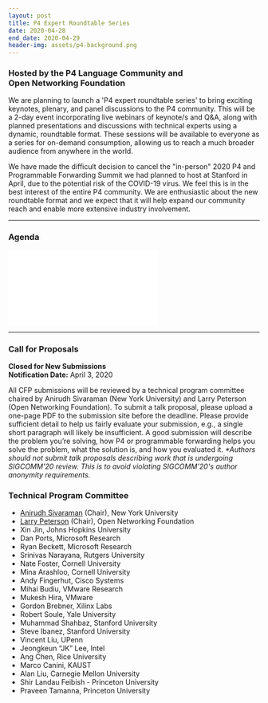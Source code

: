 ```yaml
---
layout: post
title: P4 Expert Roundtable Series
date: 2020-04-28
end_date: 2020-04-29
header-img: assets/p4-background.png
---
```


### Hosted by the P4 Language Community and <br /> Open Networking Foundation  

We are planning to launch a 'P4 expert roundtable series' to bring exciting keynotes, plenary, and panel discussions to the P4 community.  This will be a 2-day event incorporating live webinars of keynote/s and Q&A, along with planned presentations and discussions with technical experts using a dynamic, roundtable format. These sessions will be available to everyone as a series for on-demand consumption, allowing us to reach a much broader audience from anywhere in the world.

We have made the difficult decision to cancel the "in-person" 2020 P4 and Programmable Forwarding Summit we had planned to host at Stanford in April, due to the potential risk of the COVID-19 virus. We feel this is in the best interest of the entire P4 community. We are enthusiastic about the new roundtable format and we expect that it will help expand our community reach and enable more extensive industry involvement. 

---
### Agenda

  <object width="100%" height="400px" data="/assets/2020_P4_Roundtable_Agenda2.pdf" type="application/pdf">
    <embed src="/assets/2020_P4_Roundtable_Agenda2.pdf" type="application/pdf" />
  </object>

---                                                                                                          
### Call for Proposals
**Closed for New Submissions** <br />
**Notification Date:** April 3, 2020

All CFP submissions will be reviewed by a technical program committee chaired by Anirudh Sivaraman (New York University) and Larry Peterson (Open Networking Foundation). To submit a talk proposal, please upload a one-page PDF to the submission site before the deadline. Please provide sufficient detail to help us fairly evaluate your submission, e.g., a single short paragraph will likely be insufficient. A good submission will describe the problem you’re solving, how P4 or programmable forwarding helps you solve the problem, what the solution is, and how you evaluated it.
_*Authors should not submit talk proposals describing work that is undergoing SIGCOMM'20 review. This is to avoid violating SIGCOMM'20's author anonymity requirements._

### Technical Program Committee
* [Anirudh Sivaraman](https://cs.nyu.edu/~anirudh/) (Chair), New York University
* [Larry Peterson](https://www.opennetworking.org/executive-team/#bio-Larry-Peterson) (Chair), Open Networking Foundation
* Xin Jin, Johns Hopkins University
* Dan Ports, Microsoft Research
* Ryan Beckett, Microsoft Research
* Srinivas Narayana, Rutgers University
* Nate Foster, Cornell University 
* Mina Arashloo, Cornell University
* Andy Fingerhut, Cisco Systems
* Mihai Budiu, VMware Research
* Mukesh Hira, VMware
* Gordon Brebner, Xilinx Labs
* Robert Soule, Yale University
* Muhammad Shahbaz, Stanford University
* Steve Ibanez, Stanford University
* Vincent Liu, UPenn
* Jeongkeun “JK” Lee, Intel
* Ang Chen, Rice University
* Marco Canini, KAUST 
* Alan Liu, Carnegie Mellon University
* Shir Landau Feibish - Princeton University
* Praveen Tamanna, Princeton University

